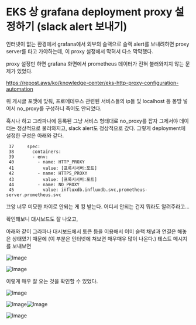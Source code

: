 # EKS 상 grafana deployment proxy 설정하기 (slack alert 보내기)  

인터넷이 없는 환경에서 grafana에서 외부의 슬랙으로 슬랙 alert를 보내려하면 proxy server를 타고 가야하는데, 이 proxy 설정에서 막혀서 다소 막막했다.

proxy 설정만 하면 grafana 화면에서 prometheus 데이터가 전혀 불러와지지 않는 문제가 있었다.

https://repost.aws/ko/knowledge-center/eks-http-proxy-configuration-automation

위 게시글 포맷에 맞춰, 프로메테우스 관련된 서비스들의 ip들 및 localhost 등 몽땅 넣어서 no_proxy를 구성하니 죽어도 안되었다.

혹시나 하고 그라파나에 등록된 그냥 서비스 형태대로 no_proxy를 잡자 그제서야 데이터는 정상적으로 불러와지고, slack alert도 정상적으로 갔다. 그렇게 deployment에 설정한 구성은 아래와 같다.

```
 37     spec:
 38       containers:
 39       - env:
 40         - name: HTTP_PROXY
 41           value: [프록시서버:포트]
 42         - name: HTTPS_PROXY
 43           value: [프록시서버:포트]
 44         - name: NO_PROXY
 45           value: influxdb.influxdb.svc,prometheus-server.prometheus.svc
 ```

끄앙 너무 미묘한 차이로 안되는 게 킹 받는다. 어디서 안되는 건지 뭐라도 알려주라고...

확인해보니 대시보드도 잘 나오고,

아래와 같이 그라파나 대시보드에서 토큰 등을 이용해서 이미 슬랙 채널과 연결은 해놓은 상태였기 때문에 (이 부분은 인터넷에 쳐보면 매우매우 많이 나온다.) 테스트 메시지를 보내보면

![Image](https://i.imgur.com/r6vLqdS.png)

![Image](https://i.imgur.com/MJUhhg4.png)

이렇게 매우 잘 오는 것을 확인할 수 있었다.

![Image](https://i.imgur.com/C0ulQHh.png)

![Image](https://i.imgur.com/ishjdxv.png)![Image](https://i.imgur.com/GfdGpWw.png)

![Image](https://i.imgur.com/uqyjB50.png)